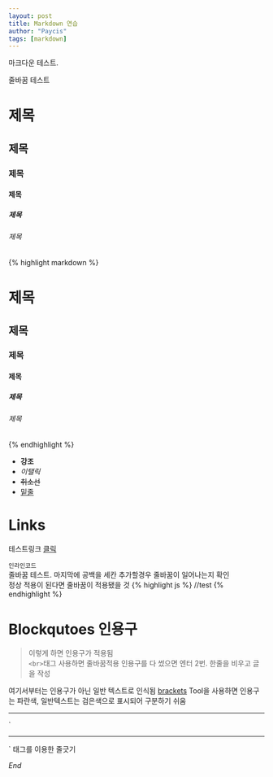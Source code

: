 ```yaml
---
layout: post
title: Markdown 연습
author: "Paycis"
tags: [markdown]
---
```


마크다운 테스트.

줄바꿈 테스트

# 제목
## 제목
### 제목
#### 제목
##### 제목
###### 제목
{% highlight markdown %}
# 제목
## 제목
### 제목
#### 제목
##### 제목
###### 제목
{% endhighlight %}

- **강조**
- _이탤릭_
- ~~취소선~~
- <ins>밑줄</ins>

# Links
테스트링크 [클릭](#)

`인라인코드`   
줄바꿈 테스트. 마지막에 공백을 세칸 추가할경우 줄바꿈이 일어나는지 확인     
정상 적용이 된다면 줄바꿈이 적용됐을 것
{% highlight js %}
//test
{% endhighlight %}

# Blockqutoes 인용구
> 이렇게 하면 인용구가 적용됨<br>
`<br>`태그 사용하면 줄바꿈적용
인용구를 다 썼으면 엔터 2번. 한줄을 비우고 글을 작성

여기서부터는 인용구가 아닌 일반 텍스트로 인식됨
[brackets](http://brackets.io/) Tool을 사용하면 인용구는 파란색, 일반텍스트는 검은색으로 표시되어 구분하기 쉬움 
<hr>
`<hr>` 태그를 이용한 줄긋기

<cite>End</cite>
